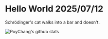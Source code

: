 # Hello World 2025/07/12

Schrödinger's cat walks into a bar and doesn't.

![PoyChang's github stats](https://github-readme-stats.vercel.app/api?username=poychang&show_icons=true&theme=dracula)
